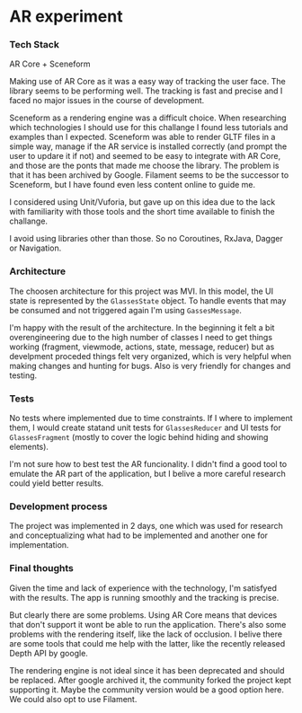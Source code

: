 # AR experiment

### Tech Stack
AR Core + Sceneform

Making use of AR Core as it was a easy way of tracking the user face.
The library seems to be performing well. The tracking is fast and precise and I faced no major issues in the course of development.

Sceneform as a rendering engine was a difficult choice. When researching which technologies I should use for this challange I found less tutorials and examples than I expected.
Sceneform was able to render GLTF files in a simple way, manage if the AR service is installed correctly (and prompt the user to updare it if not) and seemed to be easy to integrate with AR Core, and those are the ponts that made me choose the library.
The problem is that it has been archived by Google. Filament seems to be the successor to Sceneform, but I have found even less content online to guide me.

I considered using Unit/Vuforia, but gave up on this idea due to the lack with familiarity with those tools and the short time available to finish the challange.

I avoid using libraries other than those. So no Coroutines, RxJava, Dagger or Navigation.

### Architecture

The choosen architecture for this project was MVI.
In this model, the UI state is represented by the `GlassesState` object. To handle events that may be consumed and not triggered again I'm using `GassesMessage`.

I'm happy with the result of the architecture. In the beginning it felt a bit overengineering due to the high number of classes I need to get things working (fragment, viewmode, actions, state, message, reducer) but as develpment proceded things felt very organized, which is very helpful when making changes and hunting for bugs. Also is very friendly for changes and testing.

### Tests

No tests where implemented due to time constraints.
If I where to implement them, I would create statand unit tests for `GlassesReducer` and UI tests for `GlassesFragment` (mostly to cover the logic behind hiding and showing elements).

I'm not sure how to best test the AR funcionality. I didn't find a good tool to emulate the AR part of the application, but I belive a more careful research could yield better results.

### Development process

The project was implemented in 2 days, one which was used for research and conceptualizing what had to be implemented and another one for implementation.

### Final thoughts

Given the time and lack of experience with the technology, I'm satisfyed with the results.
The app is running smoothly and the tracking is precise.

But clearly there are some problems. Using AR Core means that devices that don't support it wont be able to run the application. There's also some problems with the rendering itself, like the lack of occlusion. I belive there are some tools that could me help with the latter, like the recently released Depth API by google.

The rendering engine is not ideal since it has been deprecated and should be replaced. After google archived it, the community forked the project kept supporting it. Maybe the community version would be a good option here. We could also opt to use Filament.
